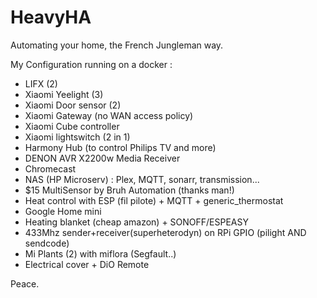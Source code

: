 # HeavyHA

Automating your home, the French Jungleman way.


My Configuration running on a docker :

- LIFX (2)
- Xiaomi Yeelight (3)
- Xiaomi Door sensor (2)
- Xiaomi Gateway (no WAN access policy)
- Xiaomi Cube controller
- Xiaomi lightswitch (2 in 1)
- Harmony Hub (to control Philips TV and more)
- DENON AVR X2200w Media Receiver
- Chromecast
- NAS (HP Microserv) : Plex, MQTT, sonarr, transmission...
- $15 MultiSensor by Bruh Automation (thanks man!)
- Heat control with ESP (fil pilote) + MQTT + generic_thermostat
- Google Home mini
- Heating blanket (cheap amazon) + SONOFF/ESPEASY
- 433Mhz sender+receiver(superheterodyn) on RPi GPIO (pilight AND sendcode)
- Mi Plants (2) with miflora (Segfault..)
- Electrical cover + DiO Remote

Peace.
